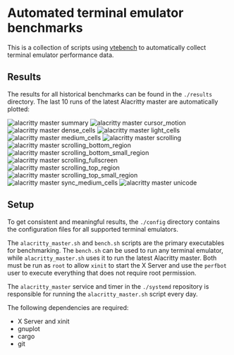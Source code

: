 # Automated terminal emulator benchmarks

This is a collection of scripts using [vtebench] to automatically collect
terminal emulator performance data.

[vtebench]: https://github.com/alacritty/vtebench

## Results

The results for all historical benchmarks can be found in the `./results`
directory. The last 10 runs of the latest Alacritty master are automatically
plotted:

![alacritty master summary](results/alacritty/master/charts/summary.svg)
![alacritty master cursor_motion](results/alacritty/master/charts/cursor_motion.svg)
![alacritty master dense_cells](results/alacritty/master/charts/dense_cells.svg)
![alacritty master light_cells](results/alacritty/master/charts/light_cells.svg)
![alacritty master medium_cells](results/alacritty/master/charts/medium_cells.svg)
![alacritty master scrolling](results/alacritty/master/charts/scrolling.svg)
![alacritty master scrolling_bottom_region](results/alacritty/master/charts/scrolling_bottom_region.svg)
![alacritty master scrolling_bottom_small_region](results/alacritty/master/charts/scrolling_bottom_small_region.svg)
![alacritty master scrolling_fullscreen](results/alacritty/master/charts/scrolling_fullscreen.svg)
![alacritty master scrolling_top_region](results/alacritty/master/charts/scrolling_top_region.svg)
![alacritty master scrolling_top_small_region](results/alacritty/master/charts/scrolling_top_small_region.svg)
![alacritty master sync_medium_cells](results/alacritty/master/charts/sync_medium_cells.svg)
![alacritty master unicode](results/alacritty/master/charts/unicode.svg)

## Setup

To get consistent and meaningful results, the `./config` directory contains the
configuration files for all supported terminal emulators.

The `alacritty_master.sh` and `bench.sh` scripts are the primary executables for
benchmarking. The `bench.sh` can be used to run any terminal emulator, while
`alacritty_master.sh` uses it to run the latest Alacritty master. Both must be
run as `root` to allow `xinit` to start the X Server and use the `perfbot` user
to execute everything that does not require root permission.

The `alacritty_master` service and timer in the `./systemd` repository is
responsible for running the `alacritty_master.sh` script every day.

The following dependencies are required:
 - X Server and xinit
 - gnuplot
 - cargo
 - git
